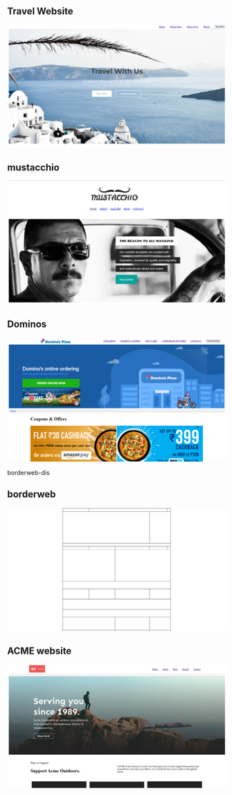 <h2>Travel Website</h2>

<a href="https://spectacular-peony-f3eda2.netlify.app/"> <img src="website-display.png"> </a>



<h2>mustacchio</h2>

<a href="https://celebrated-salmiakki-eba4c9.netlify.app/"> <img src="mustacchio-web.png"> </a>



<h2>Dominos</h2>

<a href="https://storied-truffle-05a912.netlify.app/"> <img src="dominos-dis.png"> </a>

borderweb-dis

<h2>borderweb</h2>

<a href="https://neon-haupia-331744.netlify.app/"> <img src="borderweb-dis.png"> </a>

<h2>ACME website</h2>

<a href=""> <img src="acme.png"> </a>

